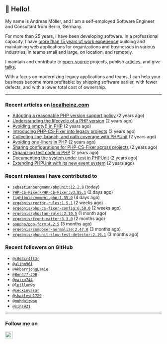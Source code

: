 ## :wave: Hello!

My name is Andreas Möller, and I am a self-employed Software Engineer and Consultant from Berlin, Germany.

For more than 25 years, I have been developing software. In a professional capacity, I have [more than 15 years of work experience](https://localheinz.com/work-experience/) building and maintaining web applications for organizations and businesses in various industries, in teams small and large, on location, and remotely.

I maintain and contribute to [open-source](https://localheinz.com/open-source/) projects, publish [articles](https://localheinz.com/articles/), and give [talks](https://localheinz.com/talks).

With a focus on modernizing legacy applications and teams, I can help your business become more profitable: by shipping software earlier, with fewer defects, and with a lower total cost of ownership.

<hr>

### Recent articles on [localheinz.com](https://localheinz.com/articles/)

- [Adopting a reasonable PHP version support policy](https://localheinz.com/articles/2023/09/12/adopting-a-reasonable-php-version-support-policy/) (2 years ago)
- [Understanding the lifecycle of a PHP version](https://localheinz.com/articles/2023/07/16/understanding-the-lifecycle-of-a-php-version/) (2 years ago)
- [Avoiding empty() in PHP](https://localheinz.com/articles/2023/05/10/avoiding-empty-in-php/) (2 years ago)
- [Introducing PHP-CS-Fixer into legacy projects](https://localheinz.com/articles/2023/04/10/introducing-php-cs-fixer-into-legacy-projects/) (2 years ago)
- [Collecting line, branch, and path coverage with PHPUnit](https://localheinz.com/articles/2023/03/22/collecting-line-branch-and-path-coverage-with-phpunit/) (2 years ago)
- [Avoiding one-liners in PHP](https://localheinz.com/articles/2023/03/18/avoiding-one-liners-in-php/) (2 years ago)
- [Sharing configurations for PHP-CS-Fixer across projects](https://localheinz.com/articles/2023/03/10/sharing-configurations-for-php-cs-fixer-across-projects/) (2 years ago)
- [Organizing test code in PHP](https://localheinz.com/articles/2023/03/03/organizing-test-code-in-php/) (2 years ago)
- [Documenting the system under test in PHPUnit](https://localheinz.com/articles/2023/02/22/documenting-the-system-under-test-in-phpunit/) (2 years ago)
- [Extending PHPUnit with its new event system](https://localheinz.com/articles/2023/02/14/extending-phpunit-with-its-new-event-system/) (2 years ago)

### Recent releases I have contributed to

- [`sebastianbergmann/phpunit:12.2.9`](https://github.com/sebastianbergmann/phpunit/releases/tag/12.2.9) (today)
- [`PHP-CS-Fixer/PHP-CS-Fixer:v3.85.1`](https://github.com/PHP-CS-Fixer/PHP-CS-Fixer/releases/tag/v3.85.1) (2 days ago)
- [`fightbulc/moment.php:1.35.0`](https://github.com/fightbulc/moment.php/releases/tag/1.35.0) (4 days ago)
- [`ergebnis/rector-rules:1.5.1`](https://github.com/ergebnis/rector-rules/releases/tag/1.5.1) (2 weeks ago)
- [`ergebnis/php-cs-fixer-config:6.50.0`](https://github.com/ergebnis/php-cs-fixer-config/releases/tag/6.50.0) (2 weeks ago)
- [`ergebnis/phpstan-rules:2.10.5`](https://github.com/ergebnis/phpstan-rules/releases/tag/2.10.5) (1 month ago)
- [`ergebnis/front-matter:3.3.0`](https://github.com/ergebnis/front-matter/releases/tag/3.3.0) (2 months ago)
- [`popphp/pop-form:4.2.5`](https://github.com/popphp/pop-form/releases/tag/4.2.5) (3 months ago)
- [`ergebnis/composer-normalize:2.47.0`](https://github.com/ergebnis/composer-normalize/releases/tag/2.47.0) (3 months ago)
- [`ergebnis/phpunit-slow-test-detector:2.19.1`](https://github.com/ergebnis/phpunit-slow-test-detector/releases/tag/2.19.1) (3 months ago)

### Recent followers on GitHub

- [`@c0d3cr4ft3r`](https://github.com/c0d3cr4ft3r)
- [`@alihm961`](https://github.com/alihm961)
- [`@AkbarrjongLamie`](https://github.com/AkbarrjongLamie)
- [`@Ben477-JOB`](https://github.com/Ben477-JOB)
- [`@mairo744`](https://github.com/mairo744)
- [`@lpillonwp`](https://github.com/lpillonwp)
- [`@seckinyasar`](https://github.com/seckinyasar)
- [`@shailesh1729`](https://github.com/shailesh1729)
- [`@muhdaizwan`](https://github.com/muhdaizwan)
- [`@sins921`](https://github.com/sins921)

<hr>

### Follow me on

<p>
    <a target="_blank" href="https://twitter.com/intent/follow?screen_name=localheinz" title="Follow @localheinz on Twitter"><img src="https://cdn.jsdelivr.net/npm/simple-icons@3.9.0/icons/twitter.svg" width="24px" height="24px"></a>
</p>
